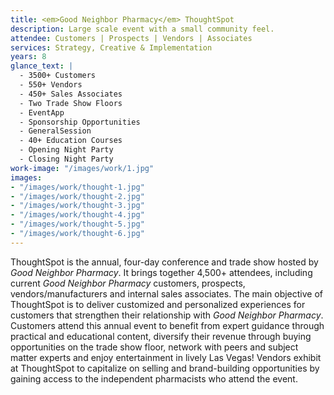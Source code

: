 ```yaml
---
title: <em>Good Neighbor Pharmacy</em> ThoughtSpot
description: Large scale event with a small community feel.
attendee: Customers | Prospects | Vendors | Associates
services: Strategy, Creative & Implementation
years: 8
glance_text: |
  - 3500+ Customers
  - 550+ Vendors
  - 450+ Sales Associates
  - Two Trade Show Floors
  - EventApp
  - Sponsorship Opportunities
  - GeneralSession
  - 40+ Education Courses
  - Opening Night Party
  - Closing Night Party
work-image: "/images/work/1.jpg"
images:
- "/images/work/thought-1.jpg"
- "/images/work/thought-2.jpg"
- "/images/work/thought-3.jpg"
- "/images/work/thought-4.jpg"
- "/images/work/thought-5.jpg"
- "/images/work/thought-6.jpg"
---
```


ThoughtSpot is the annual, four-day conference and trade show hosted by *Good Neighbor Pharmacy*. It brings together 4,500+ attendees, including current *Good Neighbor Pharmacy* customers, prospects, vendors/manufacturers and internal sales associates. The main objective of ThoughtSpot is to deliver customized and personalized experiences for customers that strengthen their relationship with *Good Neighbor Pharmacy*. Customers attend this annual event to benefit from expert guidance through practical and educational content, diversify their revenue through buying opportunities on the trade show floor, network with peers and subject matter experts and enjoy entertainment in lively Las Vegas! Vendors exhibit at ThoughtSpot to capitalize on selling and brand-building opportunities by gaining access to the independent pharmacists who attend the event.
